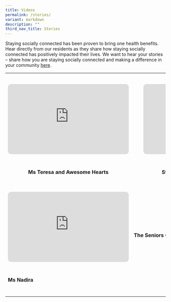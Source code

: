 ```yaml
---
title: Videos
permalink: /stories/
variant: markdown
description: ""
third_nav_title: Stories
---
```

<p>Staying socially connected has been proven to bring one health benefits.
Hear directly from our residents as they share how staying socially connected
has positively impacted their lives. We want to hear your stories – share
how you are staying socially connected and making a difference in your
community <a href="https://form.gov.sg/66f6288669eac69a859c8e7b" rel="noopener nofollow" target="_blank">here</a>.</p>
<p></p>
<table style="minWidth: 100px">
<colgroup>
<col>
<col>
</colgroup>
<tbody>
<tr>
<th rowspan="1" colspan="1">
<div class="iframe-wrapper">
<iframe allowfullscreen="" allow="accelerometer; autoplay; clipboard-write; encrypted-media; gyroscope; picture-in-picture; web-share" frameborder="0" title="YouTube video player" src="https://www.youtube.com/embed/DfYzDCwHFzI?si=goWBaU6A9LFZ5Ry4" style="margin:30px 0px; border-radius:10px; border: 0px solid;" height="220" width="380"></iframe>
</div>
<p>Ms Teresa and Awesome Hearts</p>
</th>
<th rowspan="1" colspan="1">
<iframe allowfullscreen="" allow="accelerometer; autoplay; clipboard-write; encrypted-media; gyroscope; picture-in-picture; web-share" frameborder="0" title="YouTube video player" src="https://www.youtube.com/embed/z1U4LjGnaSs?si=EtcTcc0BjJRTEMUB" style="margin: 30px; border-radius:10px; border: 0px solid;" height="220" width="380"></iframe>

<p>Staying Connected with Mdm Tan</p>
</th>
</tr>
<tr>
<td rowspan="1" colspan="1">
<div class="iframe-wrapper">
<iframe allowfullscreen="" allow="accelerometer; autoplay; clipboard-write; encrypted-media; gyroscope; picture-in-picture; web-share" frameborder="0" title="YouTube video player" src="https://www.youtube.com/embed/DfYzDCwHFzI?si=goWBaU6A9LFZ5Ry4" style="margin:30px 0px; border-radius:10px; border: 0px solid;" height="220" width="380"></iframe>
</div>
<p></p>
<p><strong>Ms Nadira</strong>
</p>
</td>
<td rowspan="1" colspan="1">
<p></p>
<p><strong>The Seniors Caring for Seniors (SCS) Programme</strong>
</p>
</td>
</tr>
<tr>
<td rowspan="1" colspan="1">
<p></p>
</td>
<td rowspan="1" colspan="1">
<p></p>
</td>
</tr>
</tbody>
</table>
<p></p>